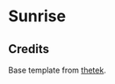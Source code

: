 # Sunrise


## Credits
Base template from [thetek](https://git.tjdev.de/thetek/zig-gobject-template).
